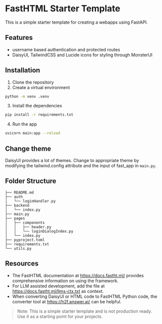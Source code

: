 # FastHTML Starter Template

This is a simple starter template for creating a webapps using FastAPI.

## Features
- username based authentication and protected routes
- DaisyUI, TailwindCSS and Lucide icons for styling through MonsterUI


## Installation
1. Clone the repository
2. Create a virtual environment
```bash
python -m venv .venv
```
3. Install the dependencies
```bash
pip install -r requirements.txt
```
4. Run the app
```bash
uvicorn main:app --reload
```

## Change theme
DaisyUI provides a lot of themes. Change to appropriate theme by modifying the tailwind.config attribute and the input of fast_app in `main.py`.


## Folder Structure
```
├── README.md
├── auth
│   └── loginHandler.py
├── backend
│   └── index.py
├── main.py
├── pages
│   ├── components
│   │   ├── header.py
│   │   └── loginDialogIndex.py
│   └── index.py
├── pyproject.toml
├── requirements.txt
└── utils.py
```

## Resources
- The FastHTML documentation at https://docs.fastht.ml/ provides comprehensive information on using the framework.
- For LLM assisted development, add the file at https://docs.fastht.ml/llms-ctx.txt as context.
- When converting DaisyUI or HTML code to FastHTML Python code, the converter tool at https://h2f.answer.ai/ can be helpful.

> Note: This is a simple starter template and is not production ready. Use it as a starting point for your projects.

